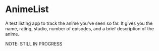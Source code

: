 # AnimeList
A test listing app to track the anime you've seen so far. It gives you the name, rating, studio, number of episodes, and a brief description of the anime.

NOTE: STILL IN PROGRESS
